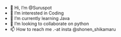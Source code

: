 - 👋 Hi, I’m @Suruspot
- 👀 I’m interested in Coding
- 🌱 I’m currently learning Java
- 💞️ I’m looking to collaborate on python
- 📫 How to reach me .-at insta @shonen_shikamaru

<!---
Suruspot1/Suruspot1 is a ✨ special ✨ repository because its `README.md` (this file) appears on your GitHub profile.
You can click the Preview link to take a look at your changes.
--->
